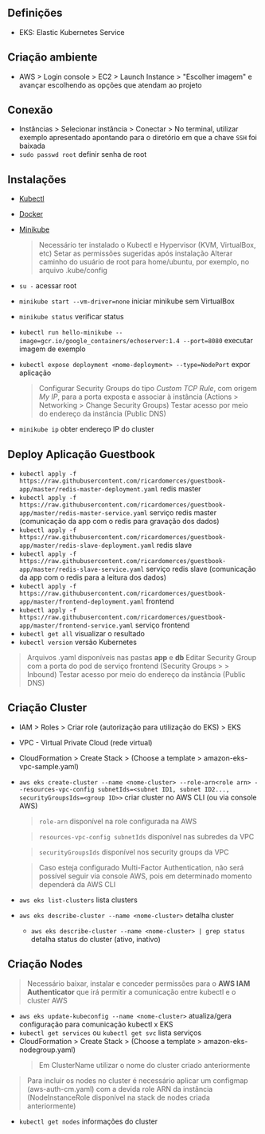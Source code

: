 ## Definições
- EKS: Elastic Kubernetes Service

## Criação ambiente
- AWS > Login console > EC2 > Launch Instance > "Escolher imagem" e avançar escolhendo as opções que atendam ao projeto

## Conexão
- Instâncias > Selecionar instância > Conectar > No terminal, utilizar exemplo apresentado apontando para o diretório em que a chave `SSH` foi baixada
- `sudo passwd root` definir senha de root

## Instalações
- [Kubectl](https://kubernetes.io/docs/tasks/tools/#kubectl)
- [Docker](https://www.docker.com/)
- [Minikube](https://kubernetes.io/docs/tasks/tools/#minikube)
    >Necessário ter instalado o Kubectl e Hypervisor (KVM, VirtualBox, etc)
    >Setar as permissões sugeridas após instalação
    >Alterar caminho do usuário de root para home/ubuntu, por exemplo, no arquivo .kube/config

- `su -` acessar root
- `minikube start --vm-driver=none` iniciar minikube sem VirtualBox
- `minikube status` verificar status
- `kubectl run hello-minikube --image=gcr.io/google_containers/echoserver:1.4 --port=8080` executar imagem de exemplo
- `kubectl expose deployment <nome-deployment> --type=NodePort` expor aplicação
    >Configurar Security Groups do tipo _Custom TCP Rule_, com origem _My IP_, para a porta exposta e associar à instância (Actions > Networking > Change Security Groups)
    >Testar acesso por meio do endereço da instância (Public DNS)
- `minikube ip` obter endereço IP do cluster

## Deploy Aplicação Guestbook
- `kubectl apply -f https://raw.githubusercontent.com/ricardomerces/guestbook-app/master/redis-master-deployment.yaml` redis master
- `kubectl apply -f https://raw.githubusercontent.com/ricardomerces/guestbook-app/master/redis-master-service.yaml` serviço redis master (comunicação da app com o redis para gravação dos dados)
- `kubectl apply -f https://raw.githubusercontent.com/ricardomerces/guestbook-app/master/redis-slave-deployment.yaml` redis slave
- `kubectl apply -f https://raw.githubusercontent.com/ricardomerces/guestbook-app/master/redis-slave-service.yaml` serviço redis slave (comunicação da app com o redis para a leitura dos dados)
- `kubectl apply -f https://raw.githubusercontent.com/ricardomerces/guestbook-app/master/frontend-deployment.yaml` frontend
- `kubectl apply -f https://raw.githubusercontent.com/ricardomerces/guestbook-app/master/frontend-service.yaml` serviço frontend
- `kubectl get all` visualizar o resultado
- `kubectl version` versão Kubernetes

>Arquivos .yaml disponíveis nas pastas **app** e **db**
>Editar Security Group com a porta do pod de serviço frontend (Security Groups > <group-name> > Inbound)
>Testar acesso por meio do endereço da instância (Public DNS)

## Criação Cluster
- IAM > Roles > Criar role (autorização para utilização do EKS) > EKS
- VPC - Virtual Private Cloud (rede virtual)
- CloudFormation > Create Stack > (Choose a template > amazon-eks-vpc-sample.yaml)
- `aws eks create-cluster --name <nome-cluster> --role-arn<role arn> --resources-vpc-config subnetIds=<subnet ID1, subnet ID2..., securityGroupsIds=<group ID>>` criar cluster no AWS CLI (ou via console AWS)
    >`role-arn` disponível na role configurada na AWS

    >`resources-vpc-config subnetIds` disponível nas subredes da VPC

    >`securityGroupsIds` disponível nos security groups da VPC

    >Caso esteja configurado Multi-Factor Authentication, não será possível seguir via console AWS, pois em determinado momento dependerá da AWS CLI
- `aws eks list-clusters` lista clusters
- `aws eks describe-cluster --name <nome-cluster>` detalha cluster
    - `aws eks describe-cluster --name <nome-cluster> | grep status` detalha status do cluster (ativo, inativo)

## Criação Nodes
>Necessário baixar, instalar e conceder permissões para o **AWS IAM Authenticator** que irá permitir a comunicação entre kubectl e o cluster AWS

- `aws eks update-kubeconfig --name <nome-cluster>` atualiza/gera configuração para comunicação kubectl x EKS
- `kubectl get services` ou `kubectl get svc` lista serviços
- CloudFormation > Create Stack > (Choose a template > amazon-eks-nodegroup.yaml)
    >Em ClusterName utilizar o nome do cluster criado anteriormente    
>Para incluir os nodes no cluster é necessário aplicar um configmap (aws-auth-cm.yaml) com a devida role ARN da instância (NodeInstanceRole disponível na stack de nodes criada anteriormente)
- `kubectl get nodes` informações do cluster
